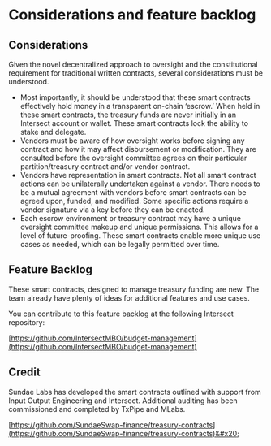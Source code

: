 # Considerations and feature backlog

## Considerations

Given the novel decentralized approach to oversight and the constitutional requirement for traditional written contracts, several considerations must be understood.&#x20;

* Most importantly, it should be understood that these smart contracts effectively hold money in a transparent on-chain ‘escrow.’ When held in these smart contracts, the treasury funds are never initially in an Intersect account or wallet. These smart contracts lock the ability to stake and delegate.&#x20;
* Vendors must be aware of how oversight works before signing any contract and how it may affect disbursement or modification. They are consulted before the oversight committee agrees on their particular partition/treasury contract and/or vendor contract.&#x20;
* Vendors have representation in smart contracts. Not all smart contract actions can be unilaterally undertaken against a vendor. There needs to be a mutual agreement with vendors before smart contracts can be agreed upon, funded, and modified. Some specific actions require a vendor signature via a key before they can be enacted.
* Each escrow environment or treasury contract may have a unique oversight committee makeup and unique permissions. This allows for a level of future-proofing. These smart contracts enable more unique use cases as needed, which can be legally permitted over time. &#x20;

## Feature Backlog

These smart contracts, designed to manage treasury funding are new. The team already have plenty of ideas for additional features and use cases.

You can contribute to this feature backlog at the following Intersect repository:

[https://github.com/IntersectMBO/budget-management](https://github.com/IntersectMBO/budget-management)

## Credit

Sundae Labs has developed the smart contracts outlined with support from Input Output Engineering and Intersect. Additional auditing has been commissioned and completed by TxPipe and MLabs.&#x20;

[https://github.com/SundaeSwap-finance/treasury-contracts](https://github.com/SundaeSwap-finance/treasury-contracts)&#x20;
